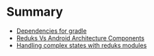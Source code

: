 # Summary
* [Dependencies for gradle](docs/deps_for_gradle.md)
* [Reduks Vs Android Architecture Components](docs/Arch_components_vs_reduks.md)
* [Handling complex states with reduks modules](docs/reduks_modules.md)
